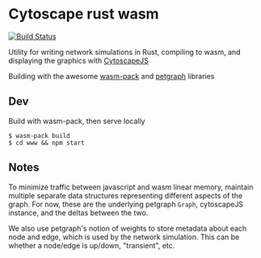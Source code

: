 # Cytoscape rust wasm

[![Build Status](https://travis-ci.com/rustielin/cytoscape-rust-wasm.svg?branch=master)](https://travis-ci.com/rustielin/cytoscape-rust-wasm)

Utility for writing network simulations in Rust, compiling to wasm, and displaying the graphics with [CytoscapeJS](https://js.cytoscape.org/)

Building with the awesome [wasm-pack](https://github.com/rustwasm/wasm-pack) and [petgraph](https://github.com/petgraph/petgraph) libraries

## Dev

Build with wasm-pack, then serve locally

    $ wasm-pack build
    $ cd www && npm start

## Notes

To minimize traffic between javascript and wasm linear memory, maintain multiple separate data structures representing different aspects of the graph. For now, these are the underlying petgraph `Graph`, cytoscapeJS instance, and the deltas between the two.

We also use petgraph's notion of weights to store metadata about each node and edge, which is used by the network simulation. This can be whether a node/edge is up/down, "transient", etc.
